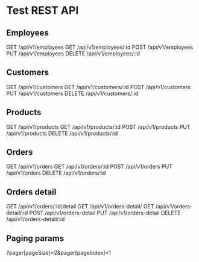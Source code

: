 # Test REST API

## Employees

GET     /api/v1/employees
GET     /api/v1/employees/:id
POST    /api/v1/employees
PUT     /api/v1/employees
DELETE  /api/v1/employees/:id

## Customers

GET     /api/v1/customers
GET     /api/v1/customers/:id
POST    /api/v1/customers
PUT     /api/v1/customers
DELETE  /api/v1/customers/:id

## Products

GET     /api/v1/products
GET     /api/v1/products/:id
POST    /api/v1/products
PUT     /api/v1/products
DELETE  /api/v1/products/:id

## Orders

GET     /api/v1/orders
GET     /api/v1/orders/:id
POST    /api/v1/orders
PUT     /api/v1/orders
DELETE  /api/v1/orders/:id

## Orders detail

GET     /api/v1/orders/:id/detail
GET     /api/v1/orders-detail/
GET     /api/v1/orders-detail/:id
POST    /api/v1/orders-detail
PUT     /api/v1/orders-detail
DELETE  /api/v1/orders-detail/:id

## Paging params

?pager[pageSize]=2&pager[pageIndex]=1
